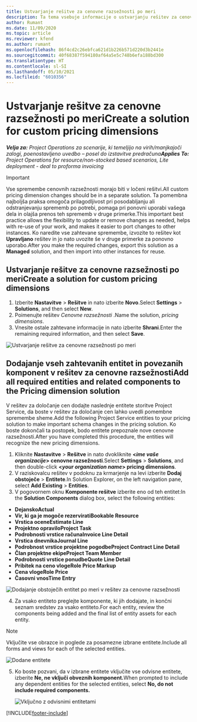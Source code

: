 ```yaml
---
title: Ustvarjanje rešitve za cenovne razsežnosti po meri
description: Ta tema vsebuje informacije o ustvarjanju rešitev za cenovne razsežnosti po meri.
author: Rumant
ms.date: 11/09/2020
ms.topic: article
ms.reviewer: kfend
ms.author: rumant
ms.openlocfilehash: 86f4cd2c26ebfca621d1b226b571d220d3b2441e
ms.sourcegitcommit: 40f68387f594180af64a5e5c748b6efa188bd300
ms.translationtype: HT
ms.contentlocale: sl-SI
ms.lasthandoff: 05/10/2021
ms.locfileid: "6010356"
---
```

# <a name="create-a-solution-for-custom-pricing-dimensions"></a><span data-ttu-id="3677c-103">Ustvarjanje rešitve za cenovne razsežnosti po meri</span><span class="sxs-lookup"><span data-stu-id="3677c-103">Create a solution for custom pricing dimensions</span></span>

 <span data-ttu-id="3677c-104">_**Velja za:** Project Operations za scenarije, ki temeljijo na virih/manjkajoči zalogi, poenostavljeno uvedbo – posel do izstavitve predračuna_</span><span class="sxs-lookup"><span data-stu-id="3677c-104">_**Applies To:** Project Operations for resource/non-stocked based scenarios, Lite deployment - deal to proforma invoicing_</span></span> 

>[!IMPORTANT]
><span data-ttu-id="3677c-105">Vse spremembe cenovnih razsežnosti morajo biti v ločeni rešitvi.</span><span class="sxs-lookup"><span data-stu-id="3677c-105">All custom pricing dimension changes should be in a separate solution.</span></span> <span data-ttu-id="3677c-106">Ta pomembna najboljša praksa omogoča prilagodljivost pri posodabljanju ali odstranjevanju sprememb po potrebi, pomaga pri ponovni uporabi vašega dela in olajša prenos teh sprememb v druge primerke.</span><span class="sxs-lookup"><span data-stu-id="3677c-106">This important best practice allows the flexibility to update or remove changes as needed, helps with re-use of your work, and makes it easier to port changes to other instances.</span></span> <span data-ttu-id="3677c-107">Ko naredite vse zahtevane spremembe, izvozite to rešitev kot **Upravljano** rešitev in jo nato uvozite še v druge primerke za ponovno uporabo.</span><span class="sxs-lookup"><span data-stu-id="3677c-107">After you make the required changes, export this solution as a **Managed** solution, and then import into other instances for reuse.</span></span>

## <a name="create-a-solution-for-custom-pricing-dimensions"></a><span data-ttu-id="3677c-108">Ustvarjanje rešitve za cenovne razsežnosti po meri</span><span class="sxs-lookup"><span data-stu-id="3677c-108">Create a solution for custom pricing dimensions</span></span>

1.  <span data-ttu-id="3677c-109">Izberite **Nastavitve** > **Rešitve** in nato izberite **Novo**.</span><span class="sxs-lookup"><span data-stu-id="3677c-109">Select **Settings** > **Solutions**, and then select **New**.</span></span>
2.  <span data-ttu-id="3677c-110">Poimenujte rešitev *Cenovne razsežnosti <your organization name>*.</span><span class="sxs-lookup"><span data-stu-id="3677c-110">Name the solution, *<your organization name> pricing dimensions*.</span></span>
3. <span data-ttu-id="3677c-111">Vnesite ostale zahtevane informacije in nato izberite **Shrani**.</span><span class="sxs-lookup"><span data-stu-id="3677c-111">Enter the remaining required information, and then select **Save**.</span></span>

  ![Ustvarjanje rešitve za cenovne razsežnosti po meri](./media/Creation-of-custom-pricing-dimension-solution.png)
 
## <a name="add-all-required-entities-and-related-components-to-the-pricing-dimension-solution"></a><span data-ttu-id="3677c-113">Dodajanje vseh zahtevanih entitet in povezanih komponent v rešitev za cenovne razsežnosti</span><span class="sxs-lookup"><span data-stu-id="3677c-113">Add all required entities and related components to the Pricing dimension solution</span></span>

<span data-ttu-id="3677c-114">V rešitev za določanje cen dodajte naslednje entitete storitve Project Service, da boste v rešitev za določanje cen lahko uvedli pomembne spremembe sheme.</span><span class="sxs-lookup"><span data-stu-id="3677c-114">Add the following Project Service entities to your pricing solution to make important schema changes in the pricing solution.</span></span> <span data-ttu-id="3677c-115">Ko boste dokončali ta postopek, bodo entitete prepoznale nove cenovne razsežnosti.</span><span class="sxs-lookup"><span data-stu-id="3677c-115">After you have completed this procedure, the entities will recognize the new pricing dimensions.</span></span>

1.  <span data-ttu-id="3677c-116">Kliknite **Nastavitve** > **Rešitve** in nato dvokliknite **<*ime vaše organizacije*> cenovne razsežnosti**.</span><span class="sxs-lookup"><span data-stu-id="3677c-116">Select **Settings** > **Solutions**, and then double-click **<*your organization name*> pricing dimensions**.</span></span>
2.  <span data-ttu-id="3677c-117">V raziskovalcu rešitev v podoknu za krmarjenje na levi izberite **Dodaj obstoječe** > **Entitete**.</span><span class="sxs-lookup"><span data-stu-id="3677c-117">In Solution Explorer, on the left navigation pane, select **Add Existing** > **Entities**.</span></span>
3.  <span data-ttu-id="3677c-118">V pogovornem oknu **Komponente rešitve** izberite eno od teh entitet:</span><span class="sxs-lookup"><span data-stu-id="3677c-118">In the **Solution Components** dialog box, select the following entities:</span></span>
 
   - <span data-ttu-id="3677c-119">**Dejansko**</span><span class="sxs-lookup"><span data-stu-id="3677c-119">**Actual**</span></span>
   - <span data-ttu-id="3677c-120">**Vir, ki ga je mogoče rezervirati**</span><span class="sxs-lookup"><span data-stu-id="3677c-120">**Bookable Resource**</span></span>
   - <span data-ttu-id="3677c-121">**Vrstica ocene**</span><span class="sxs-lookup"><span data-stu-id="3677c-121">**Estimate Line**</span></span>
   - <span data-ttu-id="3677c-122">**Projektno opravilo**</span><span class="sxs-lookup"><span data-stu-id="3677c-122">**Project Task**</span></span>
   - <span data-ttu-id="3677c-123">**Podrobnosti vrstice računa**</span><span class="sxs-lookup"><span data-stu-id="3677c-123">**Invoice Line Detail**</span></span>
   - <span data-ttu-id="3677c-124">**Vrstica dnevnika**</span><span class="sxs-lookup"><span data-stu-id="3677c-124">**Journal Line**</span></span>
   - <span data-ttu-id="3677c-125">**Podrobnost vrstice projektne pogodbe**</span><span class="sxs-lookup"><span data-stu-id="3677c-125">**Project Contract Line Detail**</span></span>
   - <span data-ttu-id="3677c-126">**Član projektne ekipe**</span><span class="sxs-lookup"><span data-stu-id="3677c-126">**Project Team Member**</span></span>
   - <span data-ttu-id="3677c-127">**Podrobnosti vrstice ponudbe**</span><span class="sxs-lookup"><span data-stu-id="3677c-127">**Quote Line Detail**</span></span>
   - <span data-ttu-id="3677c-128">**Pribitek na ceno vloge**</span><span class="sxs-lookup"><span data-stu-id="3677c-128">**Role Price Markup**</span></span>
   - <span data-ttu-id="3677c-129">**Cena vloge**</span><span class="sxs-lookup"><span data-stu-id="3677c-129">**Role Price**</span></span>
   - <span data-ttu-id="3677c-130">**Časovni vnos**</span><span class="sxs-lookup"><span data-stu-id="3677c-130">**Time Entry**</span></span>
 
   ![Dodajanje obstoječih entitet po meri v rešitev za cenovne razsežnosti](./media/Existing-entities-to-PD-solution.png)
 
 4. <span data-ttu-id="3677c-132">Za vsako entiteto preglejte komponente, ki jih dodajate, in končni seznam sredstev za vsako entiteto.</span><span class="sxs-lookup"><span data-stu-id="3677c-132">For each entity, review the components being added and the final list of entity assets for each entity.</span></span> 

   >[!NOTE]
   > <span data-ttu-id="3677c-133">Vključite vse obrazce in poglede za posamezne izbrane entitete.</span><span class="sxs-lookup"><span data-stu-id="3677c-133">Include all forms and views for each of the selected entities.</span></span>

  ![Dodane entitete](./media/solution-component-selection.png)


5.  <span data-ttu-id="3677c-135">Ko boste pozvani, da v izbrane entitete vključite vse odvisne entitete, izberite **Ne, ne vključi obveznih komponent.**</span><span class="sxs-lookup"><span data-stu-id="3677c-135">When prompted to include any dependent entities for the selected entities, select **No, do not include required components.**</span></span>

    ![Vključno z odvisnimi entitetami](./media/Do-not-include-required.png)


[!INCLUDE[footer-include](../includes/footer-banner.md)]